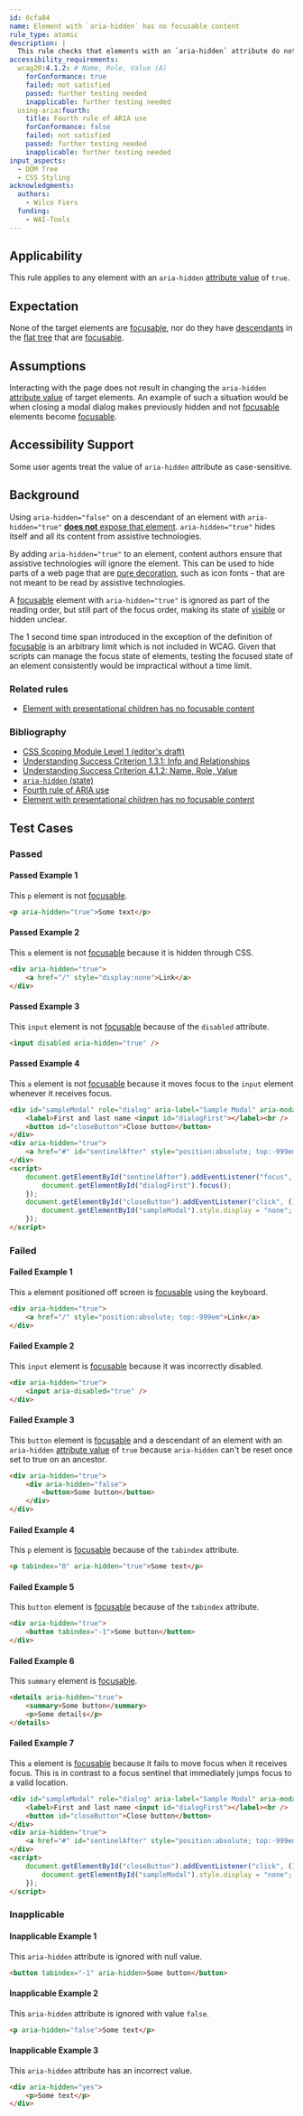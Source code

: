 ```yaml
---
id: 6cfa84
name: Element with `aria-hidden` has no focusable content
rule_type: atomic
description: |
  This rule checks that elements with an `aria-hidden` attribute do not contain focusable elements.
accessibility_requirements:
  wcag20:4.1.2: # Name, Role, Value (A)
    forConformance: true
    failed: not satisfied
    passed: further testing needed
    inapplicable: further testing needed
  using-aria:fourth:
    title: Fourth rule of ARIA use
    forConformance: false
    failed: not satisfied
    passed: further testing needed
    inapplicable: further testing needed
input_aspects:
  - DOM Tree
  - CSS Styling
acknowledgments:
  authors:
    - Wilco Fiers
  funding:
    - WAI-Tools
---
```


## Applicability

This rule applies to any element with an `aria-hidden` [attribute value][] of `true`.

## Expectation

None of the target elements are [focusable][], nor do they have [descendants](https://dom.spec.whatwg.org/#concept-tree-descendant) in the [flat tree](https://drafts.csswg.org/css-scoping/#flat-tree) that are [focusable][].

## Assumptions

Interacting with the page does not result in changing the `aria-hidden` [attribute value][] of target elements. An example of such a situation would be when closing a modal dialog makes previously hidden and not [focusable][] elements become [focusable][].

## Accessibility Support

Some user agents treat the value of `aria-hidden` attribute as case-sensitive.

## Background

Using `aria-hidden="false"` on a descendant of an element with `aria-hidden="true"` [**does not** expose that element](https://www.w3.org/TR/wai-aria-1.1/#aria-hidden). `aria-hidden="true"` hides itself and all its content from assistive technologies.

By adding `aria-hidden="true"` to an element, content authors ensure that assistive technologies will ignore the element. This can be used to hide parts of a web page that are [pure decoration](https://www.w3.org/TR/WCAG21/#dfn-pure-decoration), such as icon fonts - that are not meant to be read by assistive technologies.

A [focusable][] element with `aria-hidden="true"` is ignored as part of the reading order, but still part of the focus order, making its state of [visible](#visible) or hidden unclear.

The 1 second time span introduced in the exception of the definition of [focusable][] is an arbitrary limit which is not included in WCAG. Given that scripts can manage the focus state of elements, testing the focused state of an element consistently would be impractical without a time limit.

### Related rules

- [Element with presentational children has no focusable content](https://act-rules.github.io/rules/307n5z)

### Bibliography

- [CSS Scoping Module Level 1 (editor's draft)](https://drafts.csswg.org/css-scoping/)
- [Understanding Success Criterion 1.3.1: Info and Relationships](https://www.w3.org/WAI/WCAG21/Understanding/info-and-relationships)
- [Understanding Success Criterion 4.1.2: Name, Role, Value](https://www.w3.org/WAI/WCAG21/Understanding/name-role-value)
- [`aria-hidden` (state)](https://www.w3.org/TR/wai-aria-1.1/#aria-hidden)
- [Fourth rule of ARIA use](https://www.w3.org/TR/using-aria/#fourth)
- [Element with presentational children has no focusable content](presentational-children-no-focusable-content-307n5z.md)

## Test Cases

### Passed

#### Passed Example 1

This `p` element is not [focusable][].

```html
<p aria-hidden="true">Some text</p>
```

#### Passed Example 2

This `a` element is not [focusable][] because it is hidden through CSS.

```html
<div aria-hidden="true">
	<a href="/" style="display:none">Link</a>
</div>
```

#### Passed Example 3

This `input` element is not [focusable][] because of the `disabled` attribute.

```html
<input disabled aria-hidden="true" />
```

#### Passed Example 4

This `a` element is not [focusable][] because it moves focus to the `input` element whenever it receives focus.

```html
<div id="sampleModal" role="dialog" aria-label="Sample Modal" aria-modal="true" style="border: solid black 1px; padding: 1rem;">
    <label>First and last name <input id="dialogFirst"></label><br />
    <button id="closeButton">Close button</button>
</div>
<div aria-hidden="true">
    <a href="#" id="sentinelAfter" style="position:absolute; top:-999em">Focus sentinel</a>
</div>
<script>
    document.getElementById("sentinelAfter").addEventListener("focus", () => {
        document.getElementById("dialogFirst").focus();
    });
    document.getElementById("closeButton").addEventListener("click", () => {
        document.getElementById("sampleModal").style.display = "none";
    });
</script>
```

### Failed

#### Failed Example 1

This `a` element positioned off screen is [focusable][] using the keyboard.

```html
<div aria-hidden="true">
	<a href="/" style="position:absolute; top:-999em">Link</a>
</div>
```

#### Failed Example 2

This `input` element is [focusable][] because it was incorrectly disabled.

```html
<div aria-hidden="true">
	<input aria-disabled="true" />
</div>
```

#### Failed Example 3

This `button` element is [focusable][] and a descendant of an element with an `aria-hidden` [attribute value][] of `true` because `aria-hidden` can't be reset once set to true on an ancestor.

```html
<div aria-hidden="true">
	<div aria-hidden="false">
		<button>Some button</button>
	</div>
</div>
```

#### Failed Example 4

This `p` element is [focusable][] because of the `tabindex` attribute.

```html
<p tabindex="0" aria-hidden="true">Some text</p>
```

#### Failed Example 5

This `button` element is [focusable][] because of the `tabindex` attribute.

```html
<div aria-hidden="true">
	<button tabindex="-1">Some button</button>
</div>
```

#### Failed Example 6

This `summary` element is [focusable][].

```html
<details aria-hidden="true">
	<summary>Some button</summary>
	<p>Some details</p>
</details>
```

#### Failed Example 7

This `a` element is [focusable][] because it fails to move focus when it receives focus. This is in contrast to a focus sentinel that immediately jumps focus to a valid location.

```html
<div id="sampleModal" role="dialog" aria-label="Sample Modal" aria-modal="true" style="border: solid black 1px; padding: 1rem;">
    <label>First and last name <input id="dialogFirst"></label><br />
    <button id="closeButton">Close button</button>
</div>
<div aria-hidden="true">
    <a href="#" id="sentinelAfter" style="position:absolute; top:-999em">Focus sentinel</a>
</div>
<script>
    document.getElementById("closeButton").addEventListener("click", () => {
        document.getElementById("sampleModal").style.display = "none";
    });
</script>
```

### Inapplicable

#### Inapplicable Example 1

This `aria-hidden` attribute is ignored with null value.

```html
<button tabindex="-1" aria-hidden>Some button</button>
```

#### Inapplicable Example 2

This `aria-hidden` attribute is ignored with value `false`.

```html
<p aria-hidden="false">Some text</p>
```

#### Inapplicable Example 3

This `aria-hidden` attribute has an incorrect value.

```html
<div aria-hidden="yes">
	<p>Some text</p>
</div>
```

[attribute value]: #attribute-value 'Definition of Attribute Value'
[focusable]: #focusable 'Definition of focusable'
